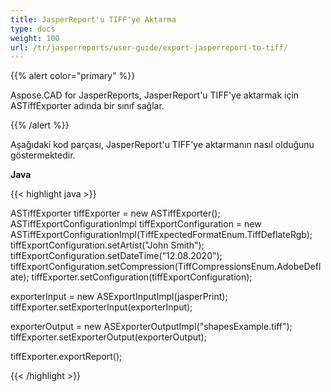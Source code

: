 ```yaml
---
title: JasperReport'u TIFF'ye Aktarma
type: docs
weight: 100
url: /tr/jasperreports/user-guide/export-jasperreport-to-tiff/
---
```


{{% alert color="primary" %}}

Aspose.CAD for JasperReports, JasperReport'u TIFF'ye aktarmak için ASTiffExporter adında bir sınıf sağlar.

{{% /alert %}}

Aşağıdaki kod parçası, JasperReport'u TIFF'ye aktarmanın nasıl olduğunu göstermektedir.

**Java**

{{< highlight java >}}

ASTiffExporter tiffExporter = new ASTiffExporter();
ASTiffExportConfigurationImpl tiffExportConfiguration = new ASTiffExportConfigurationImpl(TiffExpectedFormatEnum.TiffDeflateRgb);
tiffExportConfiguration.setArtist("John Smith");
tiffExportConfiguration.setDateTime("12.08.2020");
tiffExportConfiguration.setCompression(TiffCompressionsEnum.AdobeDeflate);
tiffExporter.setConfiguration(tiffExportConfiguration);

exporterInput = new ASExportInputImpl(jasperPrint);
tiffExporter.setExporterInput(exporterInput);

exporterOutput = new ASExporterOutputImpl("shapesExample.tiff");
tiffExporter.setExporterOutput(exporterOutput);

tiffExporter.exportReport();

{{< /highlight >}}
